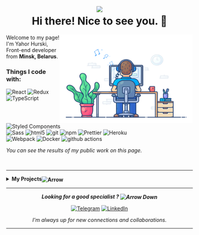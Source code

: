 

<h1 align="center"><img src="https://emojis.slackmojis.com/emojis/images/1643515207/12254/stockrocket.gif?1643515207" width="24"/><br/> Hi there! Nice to see you. 👋</h1>

  <img
    height="240"
      width="360"
      align="right"
      src="coding.gif"
    />

 <p>Welcome to my page!<br/> I'm Yahor Hurski, Front-end developer from <b>Minsk, Belarus</b>.

  <!-- *Love the variety of specialty coffee and high grade chinese tea.* -->
  </p>

  <h3>Things I code with:</h3>
<p>
  <img alt="React" src="https://img.shields.io/badge/-React-45b8d8?style=flat-square&logo=react&logoColor=white" />
  <img alt="Redux" src="https://img.shields.io/badge/-Redux-764ABC?style=flat-square&logo=redux&logoColor=white" />
  <img alt="TypeScript" src="https://img.shields.io/badge/-TypeScript-007ACC?style=flat-square&logo=typescript&logoColor=white" />
  <img alt="Styled Components" src="https://img.shields.io/badge/-Styled_Components-db7092?style=flat-square&logo=styled-components&logoColor=white" /><br/>
  <img alt="Sass" src="https://img.shields.io/badge/-Sass-CC6699?style=flat-square&logo=sass&logoColor=white" />
  <img alt="html5" src="https://img.shields.io/badge/-HTML5-E34F26?style=flat-square&logo=html5&logoColor=white" />
  <img alt="git" src="https://img.shields.io/badge/-Git-F05032?style=flat-square&logo=git&logoColor=white" />
  <img alt="npm" src="https://img.shields.io/badge/-NPM-CB3837?style=flat-square&logo=npm&logoColor=white" />
  <img alt="Prettier" src="https://img.shields.io/badge/-Prettier-F7B93E?style=flat-square&logo=prettier&logoColor=white" />
  <img alt="Heroku" src="https://img.shields.io/badge/-Heroku-430098?style=flat-square&logo=heroku&logoColor=white" /><br/>
  <img alt="Webpack" src="https://img.shields.io/badge/-Webpack-8DD6F9?style=flat-square&logo=webpack&logoColor=white" /> 
  <img alt="Docker" src="https://img.shields.io/badge/-Docker-46a2f1?style=flat-square&logo=docker&logoColor=white" />
  <img alt="github actions" src="https://img.shields.io/badge/-Github_Actions-2088FF?style=flat-square&logo=github-actions&logoColor=white" />
</p>

*<p>You can see the results of my public work on this page.<p>*<br/>

***

<!-- start work project section -->
<details>
<summary><b>My Projects<picture><img align="center" alt="Arrow" src="https://emojis.slackmojis.com/emojis/images/1643515005/10345/arrow-right.gif?1643515005" width="24"/></picture></b></summary>
<table>
  <thead>
    <tr>
      <th>Projects</th>
      <th>Skills used</th>
      <th>Description</th>
    </tr>
  </thead>
  <tbody>
    <tr>
      <td><a href='https://github.com/hrsk/samurai-way'>Social Network</a></td>
      <td>Typescript, React, Redux, Redux-thunk, Redux-Form, Formik, Axios, Jest</td>
      <td>This is my first project that started my programming training.</td>
    </tr>
    <tr>
      <td><a href='https://hrsk.github.io/counter/'>Counter</a></td>
      <td>Typescript, React, Redux, LocalStorage, Styled-Components</td>
      <td>Is a simple training project that includes simple counter and counter with settings.</td>
    </tr>
    <tr>
      <td><a href="https://github.com/hrsk/todolist-main">Todolist</a></td>
      <td>Typescript, React, Redux, Redux-thunk, Redux Toolkit, Formik, Axios, Jest, Storybook, Material-UI</td>
      <td>write html cod here and the result will display there</td>
    </tr>
    </tbody>
</table>
</details>
<!-- end work project section -->

***

<div align="center">


***<p>Looking for a good specialist ? <img align="center" src="https://emojis.slackmojis.com/emojis/images/1643515005/10343/arrow-down.gif?1643515005" alt="Arrow Down" width="24" height="24" /> <p/>***


[![Telegram](https://img.shields.io/badge/-telegram-4D89D7?style=for-the-badge&logo=telegram&amp;logoColor=FFFFFF)](https://t.me/rzhavoevremya)
[![LinkedIn](https://img.shields.io/badge/-linkedin-4D89D7?style=for-the-badge&logo=linkedin)](https://www.linkedin.com/)

*I'm always up for new connections and collaborations.*
</div>

***